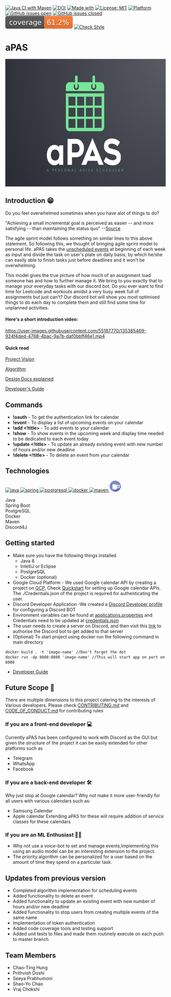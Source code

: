 [![Java CI with Maven](https://github.com/prithvish-doshi-17/CalBot/actions/workflows/maven.yml/badge.svg)](https://github.com/prithvish-doshi-17/CalBot/actions/workflows/maven.yml)
[![DOI](https://zenodo.org/badge/DOI/10.5281/zenodo.5528822.svg)](https://doi.org/10.5281/zenodo.5528822)
[![Made with](https://img.shields.io/badge/Made%20with-Java-blue)](https://www.java.com/en/)
[![License: MIT](https://img.shields.io/badge/license-MIT-green)](https://github.com/elric97/CalBot/blob/master/LICENSE)
[![Platform](https://img.shields.io/badge/platform-discord-blue)](https://discord.com/)
[![GitHub issues open](https://img.shields.io/github/issues/prithvish-doshi-17/CalBot)](https://github.com/prithvish-doshi-17/CalBot/issues)
[![GitHub issues closed](https://img.shields.io/github/issues-closed/prithvish-doshi-17/CalBot)](https://github.com/prithvish-doshi-17/CalBot/issues)
<img src="./badges/jacoco.svg">
[![Check Style](https://github.com/prithvish-doshi-17/CalBot/actions/workflows/checkstyle.yml/badge.svg)](https://github.com/prithvish-doshi-17/CalBot/actions/workflows/checkstyle.yml)
# aPAS
<p align = center>
  <a href="">
    <img src="https://raw.githubusercontent.com/elric97/CalBot/master/Design/Logo.png" alt="Logo" height="400" width="800"/>
  </a>
</p>

## Introduction 😁
Do you feel overwhelmed sometimes when you have alot of things to do?

"Achieving a small incremental goal is perceived as easier -- and more satisfying -- than maintaining the status quo" --[Source](https://www.sciencedaily.com/releases/2018/11/181108142313.htm)

The agile sprint model follows something on similar lines to this above statement. So following this, we thought of bringing agile sprint model to personal life.
aPAS takes the [unscheduled events](https://github.com/elric97/CalBot/wiki/Algorithm-to-compute-tasks-for-each-day) at beginning of each week as input and divide the task on user's plate on daily basis, by which he/she can easily able to finish tasks just before deadlines and it won't be overwhelming. 

This model gives the true picture of how much of an assignment load someone has and how to further manage it. We bring to you exactly that to manage your everyday tasks with our discord bot.
Do you ever want to find time for Leetcode and workouts amidst a very busy week full of assignments but just can’t? Our discord bot will show you most optimised things to do each day to complete them and still find some time for unplanned activities.

#### Here's a short introduction video:
https://user-images.githubusercontent.com/55187770/135385469-924f4ded-4768-4bac-9a7b-daf0bbff46e1.mp4

#### Quick read
[Project Vision](https://github.com/elric97/CalBot/wiki/Project-vision)

[Algorithm](https://github.com/elric97/CalBot/wiki/Algorithm-to-compute-tasks-for-each-day)

[Design Docs explained](https://github.com/elric97/CalBot/wiki/Design-Docs)

[Developer's Guide](https://elric97.github.io/CalBot/)

## Commands
* **!oauth** - To get the authentication link for calendar
* **!event** - To display a list of upcoming events on your calendar
* **!add <!title> <!hours needed> <!deadline mm/dd/yyyy>** - To add events to your calendar
* **!show** - To show events in the upcoming week and display time needed to be dedicated to each event today
* **!update <!title> <!new hours needed> <!new deadline mm/dd/yyyy>** - To update an already existing event with new number of hours and/or new deadline
* **!delete <!title>** - To delete an event from your calendar

## Technologies
<p>
  <a href="https://www.java.com/en/"> 
    <img src="https://cdn.jsdelivr.net/gh/devicons/devicon/icons/java/java-original.svg" alt="java" width="35" height="35"/>
  </a>
  <a href="https://spring.io/"> 
    <img src="https://cdn.jsdelivr.net/gh/devicons/devicon/icons/spring/spring-original.svg" alt="spring" width="35" height="35"/>
  </a>
  <a href="https://www.postgresql.org/"> 
    <img src="https://cdn.jsdelivr.net/gh/devicons/devicon/icons/postgresql/postgresql-original.svg" alt="postgresql" width="35" height="35"/>
  </a>
  <a href="https://www.docker.com/">
    <img src="https://cdn.jsdelivr.net/gh/devicons/devicon/icons/docker/docker-original.svg" alt="docker" height="35" width="35">
  </a>
  <a href="https://maven.apache.org/">
    <img src="https://symbols.getvecta.com/stencil_74/18_apache-maven-icon.2a3ad94f03.svg" alt="maven" height="35" width="35">
  </a>
  <a href="https://discord4j.com/">
    <img src="https://raw.githubusercontent.com/Discord4J/discord4j-web/master/public/logo.svg?sanitize=true" alt="Discord4J" height="35" width="35"/>
  </a>
</p> 

Java\
Spring Boot\
PostgreSQL\
Docker\
Maven\
Discord4J



## Getting started
* Make sure you have the following things installed
  * Java 8
  * IntelliJ or Eclipse
  * PostgreSQL
  * Docker (optional)
* Google Cloud Platform - We used Google calendar API by creating a project on [GCP](https://developers.google.com/workspace/guides/create-project), Check [Quickstart](https://developers.google.com/calendar/api/quickstart/java) for setting up Google calendar APIs. The ./Credentials.json of the project is required for authenticating the user.
* Discord Developer Application -We created a [Discord Developer profile](https://discord.com/developers/docs/intro) for configuring a Discord BOT 
* Environment variables can be found at [applications.properties](/src/main/resources/application.properties) and Credentials need to be updated at [credentials.json](/src/main/resources/credentials.json)
* The user needs to create a server on Discord, and then visit this [link](https://discord.com/api/oauth2/authorize?client_id=904864050691854367&permissions=0&scope=bot%20applications.commands) to authorise the Discord bot to get added to that server
* (Optional) To start project using docker run the following command in main directory
````
docker build . -t 'image-name' //Don't forget the dot
docker run -dp 8080:8080 'image-name' //This will start app on port on 8080
````
* [Developer Guide](https://elric97.github.io/CalBot/) 

## Future Scope 🐾
There are multiple dimensions to this project catering to the interests of
Various developers. Please check [CONTRIBUTING.md](./CONTRIBUTING.md) and [CODE_OF_CONDUCT.md](./CODE_OF_CONDUCT.md) for contributing rules


### If you are a front-end developer 💻
Currently aPAS has been configured to work with Discord as the GUI but given the structure of the project it can be easily extended for other platforms such as
* Telegram
* WhatsApp
* Facebook 

### If you are a back-end developer 🛠️
Why just stop at Google calendar? Why not make it more user-friendly for all users with various calendars such as:
* Samsung Calendar
* Apple calendar
Extending aPAS for these will require addition of service classes for these calendars

### If you are an ML Enthusiast 🧑‍🔬
* Why not use a voice-bot to set and manage events,Implementing this using an audio model can be an interesting extension to the project.
* The priority algorithm can be personalized for a user based on the amount of time they spend on a particular task. 

## Updates from previous version
* Completed algorithm implementation for scheduling events
* Added functionality to delete an event
* Added functionality to update an existing event with new number of hours and/or new deadline
* Added functionality to stop users from creating multiple events of the same name
* Implementation of token authentication
* Added code coverage tools and testing support
* Added unit tests to files and made them routinely execute on each push to master branch

## Team Members
* Chao-Ting Hung
* Prithvish Doshi
* Seeya Prabhumoni
* Shao-Yo Chao
* Vraj Chokshi
